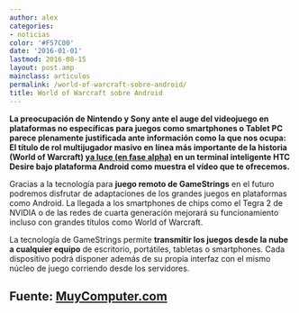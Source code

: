 ```yaml
---
author: alex
categories:
- noticias
color: '#F57C00'
date: '2016-01-01'
lastmod: 2016-08-15
layout: post.amp
mainclass: articulos
permalink: /world-of-warcraft-sobre-android/
title: World of Warcraft sobre Android
---
```


**La preocupación de Nintendo y Sony ante el auge del videojuego en plataformas no específicas para juegos como smartphones o Tablet PC parece plenamente justificada ante información como la que nos ocupa: El título de rol multijugador masivo en línea más importante de la historia (World of Warcraft) <a href="http://www.droidgamers.com/index.php/game-news/android-game-news/887-play-wow-on-your-android-phone-yes-you-will-have-no-life-soon" target="_blank">ya luce (en fase alpha)</a> en un terminal inteligente HTC Desire bajo plataforma Android como muestra el vídeo que te ofrecemos.**

Gracias a la tecnología para **juego remoto de GameStrings** en el futuro podremos disfrutar de adaptaciones de los grandes juegos en plataformas como Android. La llegada a los smartphones de chips como el Tegra 2 de NVIDIA o de las redes de cuarta generación mejorará su funcionamiento incluso con grandes títulos como World of Warcraft.

La tecnología de GameStrings permite **transmitir los juegos desde la nube a cualquier equipo** de escritorio, portátiles, tabletas o smartphones. Cada dispositivo podrá disponer además de su propia interfaz con el mismo núcleo de juego corriendo desde los servidores.

## Fuente: <a href="http://muycomputer.com" target="_blank">MuyComputer.com</a>